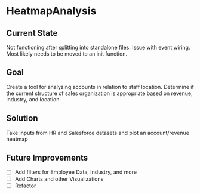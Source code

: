 # HeatmapAnalysis

## Current State
Not functioning after splitting into standalone files.  Issue with event wiring.  Most likely needs to be moved to an init function.


## Goal

Create a tool for analyzing accounts in relation to staff location.  Determine if the current structure of sales organization is appropriate based on revenue, industry, and location.

## Solution

Take inputs from HR and Salesforce datasets and plot an account/revenue heatmap

## Future Improvements

- [ ] Add filters for Employee Data, Industry, and more
- [ ] Add Charts and other Visualizations
- [ ] Refactor
